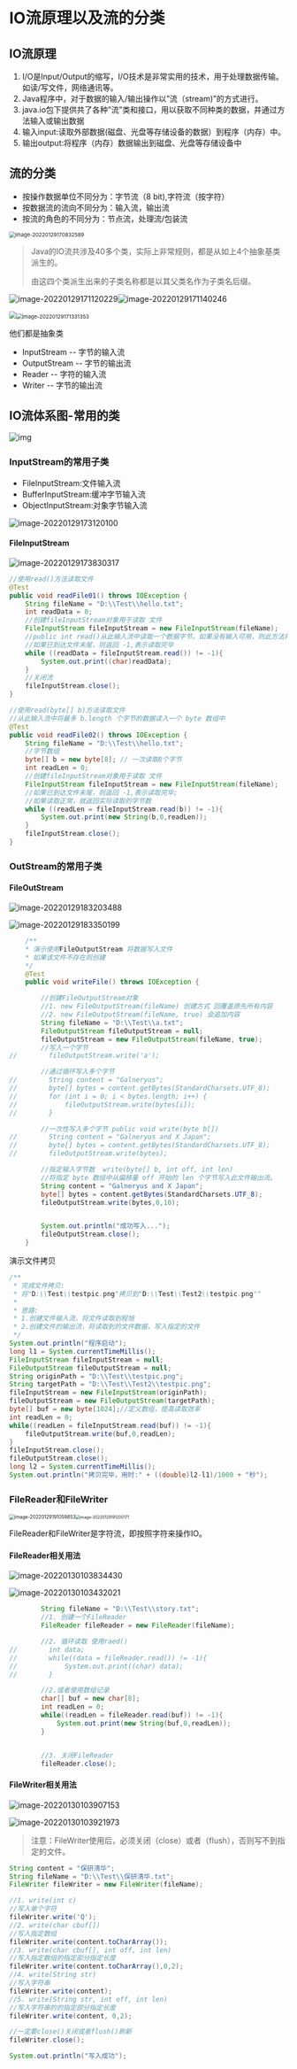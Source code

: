 # IO流原理以及流的分类

## IO流原理

1. I/O是Input/Output的缩写，I/O技术是非常实用的技术，用于处理数据传输。如读/写文件，网络通讯等。
2. Java程序中，对于数据的输入/输出操作以”流（stream)”的方式进行。
3. java.io包下提供共了各种”流”类和接口，用以获取不同种类的数据，并通过方法输入或输出数据
4. 输入input:读取外部数据(磁盘、光盘等存储设备的数据）到程序（内存）中。
5. 输出output:将程序（内存）数据输出到磁盘、光盘等存储设备中

## 流的分类

- 按操作数据单位不同分为：字节流（8 bit),字符流（按字符）
- 按数据流的流向不同分为：输入流，输出流
- 按流的角色的不同分为：节点流，处理流/包装流

<img src="https://s2.loli.net/2022/01/29/Yym9eF5XfWowTAP.png" alt="image-20220129170832589" style="zoom: 67%;" />

> Java的IO流共涉及40多个类，实际上非常规则，都是从如上4个抽象基类派生的。
>
> 由这四个类派生出来的子类名称都是以其父类名作为子类名后缀。

![image-20220129171120229](https://s2.loli.net/2022/01/29/AWYCDQUSrcLdZtz.png)![image-20220129171140246](https://s2.loli.net/2022/01/29/U2zVc93xK1q8EI6.png)



<img src="https://s2.loli.net/2022/01/29/MLEVNWeHvBG1JAR.png" style="zoom:80%;" /><img src="https://s2.loli.net/2022/01/29/9yngoeb6k5r1TCW.png" alt="image-20220129171331353" style="zoom: 67%;" />

他们都是抽象类

- InputStream -- 字节的输入流
- OutputStream -- 字节的输出流
- Reader -- 字符的输入流
- Writer -- 字节的输出流

## IO流体系图-常用的类

![img](https://images2015.cnblogs.com/blog/999727/201611/999727-20161109130405092-2025696523.png)

### InputStream的常用子类

- FileInputStream:文件输入流
- BufferInputStream:缓冲字节输入流
- ObjectInputStream:对象字节输入流

![image-20220129173120100](https://s2.loli.net/2022/01/29/xGKlIrX93Yv5EzF.png)

#### FileInputStream

![image-20220129173830317](https://s2.loli.net/2022/01/29/hfKULQTumoqtJBx.png)

```java
//使用read()方法读取文件
@Test
public void readFile01() throws IOException {
    String fileName = "D:\\Test\\hello.txt";
    int readData = 0;
    //创建fileInputStream对象用于读取 文件
    FileInputStream fileInputStream = new FileInputStream(fileName);
    //public int read()从此输入流中读取一个数据字节。如果没有输入可用，则此方法将阻塞。
    //如果已到达文件末尾，则返回 -1,表示读取完毕
    while ((readData = fileInputStream.read()) != -1){
        System.out.print((char)readData);
    }
    //关闭流
    fileInputStream.close();
}

```

```java
//使用read(byte[] b)方法读取文件
//从此输入流中将最多 b.length 个字节的数据读入一个 byte 数组中
@Test
public void readFile02() throws IOException {
    String fileName = "D:\\Test\\hello.txt";
    //字节数组
    byte[] b = new byte[8]; // 一次读取8个字节
    int readLen = 0;
    //创建fileInputStream对象用于读取 文件
    FileInputStream fileInputStream = new FileInputStream(fileName);
    //如果已到达文件末尾，则返回 -1,表示读取完毕;
    //如果读取正常，就返回实际读取的字节数
    while ((readLen = fileInputStream.read(b)) != -1){
        System.out.print(new String(b,0,readLen));
    }
    fileInputStream.close();
}
```

### OutStream的常用子类

#### FileOutStream

![image-20220129183203488](https://s2.loli.net/2022/01/29/4zUB7xHqLFmgbCp.png)

![image-20220129183350199](https://s2.loli.net/2022/01/29/kiNryA9p2ablXdg.png)

```java
    /**
    * 演示使用FileOutputStream 将数据写入文件
    * 如果该文件不存在则创建
    */
    @Test
    public void writeFile() throws IOException {

        //创建FileOutputStream对象
        //1. new FileOutputStream(fileName) 创建方式 回覆盖原先所有内容
        //2. new FileOutputStream(fileName, true) 会追加内容
        String fileName = "D:\\Test\\a.txt";
        FileOutputStream fileOutputStream = null;
        fileOutputStream = new FileOutputStream(fileName, true);
        //写入一个字节
//        fileOutputStream.write('a');

        //通过循环写入多个字节
//        String content = "Galneryus";
//        byte[] bytes = content.getBytes(StandardCharsets.UTF_8);
//        for (int i = 0; i < bytes.length; i++) {
//            fileOutputStream.write(bytes[i]);
//        }

        //一次性写入多个字节 public void write(byte b[])
//        String content = "Galneryus and X Japan";
//        byte[] bytes = content.getBytes(StandardCharsets.UTF_8);
//        fileOutputStream.write(bytes);

        //指定输入字节数  write(byte[] b, int off, int len)
        //将指定 byte 数组中从偏移量 off 开始的 len 个字节写入此文件输出流。
        String content = "Galneryus and X Japan";
        byte[] bytes = content.getBytes(StandardCharsets.UTF_8);
        fileOutputStream.write(bytes,0,10);


        System.out.println("成功写入...");
        fileOutputStream.close();
    }
```

演示文件拷贝

```java
/**
 * 完成文件拷贝:
 * 将"D:\\Test\\testpic.png"拷贝到"D:\\Test\\Test2\\testpic.png""
 *
 * 思路:
 * 1.创建文件输入流，将文件读取到程旭
 * 2.创建文件的输出流，将读取到的文件数据，写入指定的文件
 */
System.out.println("程序启动");
long l1 = System.currentTimeMillis();
FileInputStream fileInputStream = null;
FileOutputStream fileOutputStream = null;
String originPath = "D:\\Test\\testpic.png";
String targetPath = "D:\\Test\\Test2\\testpic.png";
fileInputStream = new FileInputStream(originPath);
fileOutputStream = new FileOutputStream(targetPath);
byte[] buf = new byte[1024];//定义数组，提高读取效率
int readLen = 0;
while((readLen = fileInputStream.read(buf)) != -1){
    fileOutputStream.write(buf,0,readLen);
}
fileInputStream.close();
fileOutputStream.close();
long l2 = System.currentTimeMillis();
System.out.println("拷贝完毕，用时:" + ((double)l2-l1)/1000 + "秒");
```

### FileReader和FileWriter

<img src="https://s2.loli.net/2022/01/29/p2RVbQsUjdK9vZ4.png" alt="image-20220129191059853" style="zoom:60%;" /><img src="https://s2.loli.net/2022/01/29/ixfOzdwqE2HFphZ.png" alt="image-20220129191200171" style="zoom:50%;" />

FileReader和FileWriter是字符流，即按照字符来操作IO。

#### FileReader相关用法

![image-20220130103834430](https://s2.loli.net/2022/01/30/s3AGCD65IlKaTUt.png)

![image-20220130103432021](https://s2.loli.net/2022/01/30/FxCTH814zXAvGuN.png)

```java
        String fileName = "D:\\Test\\story.txt";
        //1. 创建一个FileReader
        FileReader fileReader = new FileReader(fileName);

        //2. 循环读取 使用raed()
//        int data;
//        while((data = fileReader.read()) != -1){
//            System.out.print((char) data);
//        }

        //2.或者使用数组记录
        char[] buf = new char[8];
        int readLen = 0;
        while((readLen = fileReader.read(buf)) != -1){
            System.out.print(new String(buf,0,readLen));
        }


        //3. 关闭FileReader
        fileReader.close();
```

#### FileWriter相关用法

![image-20220130103907153](https://s2.loli.net/2022/01/30/YxBLv6Fb5VSCGyI.png)

![image-20220130103921973](https://s2.loli.net/2022/01/30/WaAyJNx9emXSKnT.png)

> 注意：FileWriter使用后，必须关闭（close）或者（flush），否则写不到指定的文件。

```java
String content = "保研清华";
String fileName = "D:\\Test\\保研清华.txt";
FileWriter fileWriter = new FileWriter(fileName);

//1. write(int c) 
//写入单个字符
fileWriter.write('Q');
//2. write(char cbuf[])
//写入指定数组
fileWriter.write(content.toCharArray());
//3. write(char cbuf[], int off, int len)
//写入指定数组的指定部分指定长度
fileWriter.write(content.toCharArray(),0,2);
//4. write(String str)
//写入字符串
fileWriter.write(content);
//5. write(String str, int off, int len)
//写入字符串的的指定部分指定长度
fileWriter.write(content, 0,2);

//一定要close()关闭或者flush()刷新
fileWriter.close();

System.out.println("写入成功");
```

